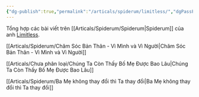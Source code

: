 ```yaml
---
{"dg-publish":true,"permalink":"/articals/spiderum/limitless/","dgPassFrontmatter":true}
---
```


Tổng hợp các bài viết trên [[Articals/Spiderum/Spiderum\|Spiderum]] của anh [Limitless](https://spiderum.com/nguoi-dung/kiaconchim).

[[Articals/Spiderum/Chăm Sóc Bản Thân - Vì Mình và Vì Người\|Chăm Sóc Bản Thân - Vì Mình và Vì Người]]

[[Articals/Chưa phân loại/Chúng Ta Còn Thấy Bố Mẹ Được Bao Lâu\|Chúng Ta Còn Thấy Bố Mẹ Được Bao Lâu]]

[[Articals/Spiderum/Ba Mẹ không thay đổi thì Ta thay đổi\|Ba Mẹ không thay đổi thì Ta thay đổi]]